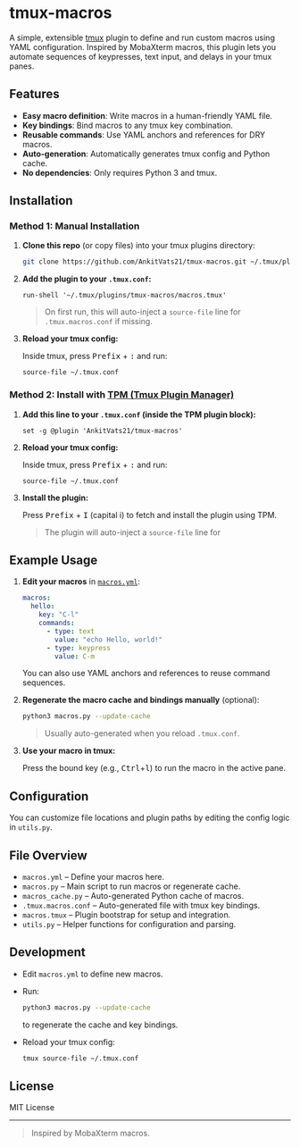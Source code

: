 # tmux-macros

A simple, extensible [tmux](https://github.com/tmux/tmux) plugin to define and run custom macros using YAML configuration. Inspired by MobaXterm macros, this plugin lets you automate sequences of keypresses, text input, and delays in your tmux panes.

## Features

- **Easy macro definition**: Write macros in a human-friendly YAML file.
- **Key bindings**: Bind macros to any tmux key combination.
- **Reusable commands**: Use YAML anchors and references for DRY macros.
- **Auto-generation**: Automatically generates tmux config and Python cache.
- **No dependencies**: Only requires Python 3 and tmux.

## Installation

### Method 1: Manual Installation

1. **Clone this repo** (or copy files) into your tmux plugins directory:

    ```sh
    git clone https://github.com/AnkitVats21/tmux-macros.git ~/.tmux/plugins/tmux-macros
    ```

2. **Add the plugin to your `.tmux.conf`:**

    ```tmux
    run-shell '~/.tmux/plugins/tmux-macros/macros.tmux'
    ```

    > On first run, this will auto-inject a `source-file` line for `.tmux.macros.conf` if missing.

3. **Reload your tmux config:**

    Inside tmux, press <kbd>Prefix</kbd> + <kbd>:</kbd> and run:

    ```
    source-file ~/.tmux.conf
    ```

### Method 2: Install with [TPM (Tmux Plugin Manager)](https://github.com/tmux-plugins/tpm)

1. **Add this line to your `.tmux.conf` (inside the TPM plugin block):**

    ```tmux
    set -g @plugin 'AnkitVats21/tmux-macros'
    ```

2. **Reload your tmux config:**

    Inside tmux, press <kbd>Prefix</kbd> + <kbd>:</kbd> and run:

    ```
    source-file ~/.tmux.conf
    ```

3. **Install the plugin:**

    Press <kbd>Prefix</kbd> + <kbd>I</kbd> (capital i) to fetch and install the plugin using TPM.

    > The plugin will auto-inject a `source-file` line for

## Example Usage

1. **Edit your macros** in [`macros.yml`](macros.yml):

    ```yaml
    macros:
      hello:
        key: "C-l"
        commands:
          - type: text
            value: "echo Hello, world!"
          - type: keypress
            value: C-m
    ```

    You can also use YAML anchors and references to reuse command sequences.

2. **Regenerate the macro cache and bindings manually** (optional):

    ```sh
    python3 macros.py --update-cache
    ```

    > Usually auto-generated when you reload `.tmux.conf`.

3. **Use your macro in tmux:**

    Press the bound key (e.g., <kbd>Ctrl</kbd>+<kbd>l</kbd>) to run the macro in the active pane.

## Configuration

You can customize file locations and plugin paths by editing the config logic in `utils.py`.

## File Overview

- `macros.yml` – Define your macros here.
- `macros.py` – Main script to run macros or regenerate cache.
- `macros_cache.py` – Auto-generated Python cache of macros.
- `.tmux.macros.conf` – Auto-generated file with tmux key bindings.
- `macros.tmux` – Plugin bootstrap for setup and integration.
- `utils.py` – Helper functions for configuration and parsing.

## Development

- Edit `macros.yml` to define new macros.
- Run:

    ```sh
    python3 macros.py --update-cache
    ```

    to regenerate the cache and key bindings.

- Reload your tmux config:

    ```sh
    tmux source-file ~/.tmux.conf
    ```

## License

MIT License

---

> Inspired by MobaXterm macros.
